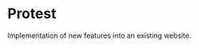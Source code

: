<!--
  id: 2626
  slug: protest
  type: fortpolio
  categories: JavaScript, HTML/CSS
  tags: CSS, JavaScript, Wordpress
  clients: Build In Amsterdam
  collaboration: 
  prizes: 
  images: 
  inCv: false
  inPortfolio: false
  dateFrom: 2014-09-19
  dateTo: 2014-09-26
-->

# Protest

<p>Implementation of new features into an existing website.</p>
